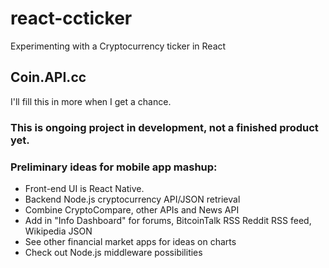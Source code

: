 # react-ccticker
Experimenting with a Cryptocurrency ticker in React

## Coin.API.cc

I'll fill this in more when I get a chance.


### This is ongoing project in development, not a finished product yet. 

### Preliminary ideas for mobile app mashup:

* Front-end UI is React Native.
* Backend Node.js cryptocurrency API/JSON retrieval
* Combine CryptoCompare, other APIs and News API
* Add in "Info Dashboard" for forums, BitcoinTalk RSS Reddit RSS feed, Wikipedia JSON
* See other financial market apps for ideas on charts
* Check out Node.js middleware possibilities
